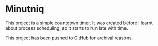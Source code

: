 Minutniq
========

This project is a simple countdown timer. It was created before I learnt about process scheduling, so it starts to run late with time.

This project has been pushed to GitHub for archival reasons.
